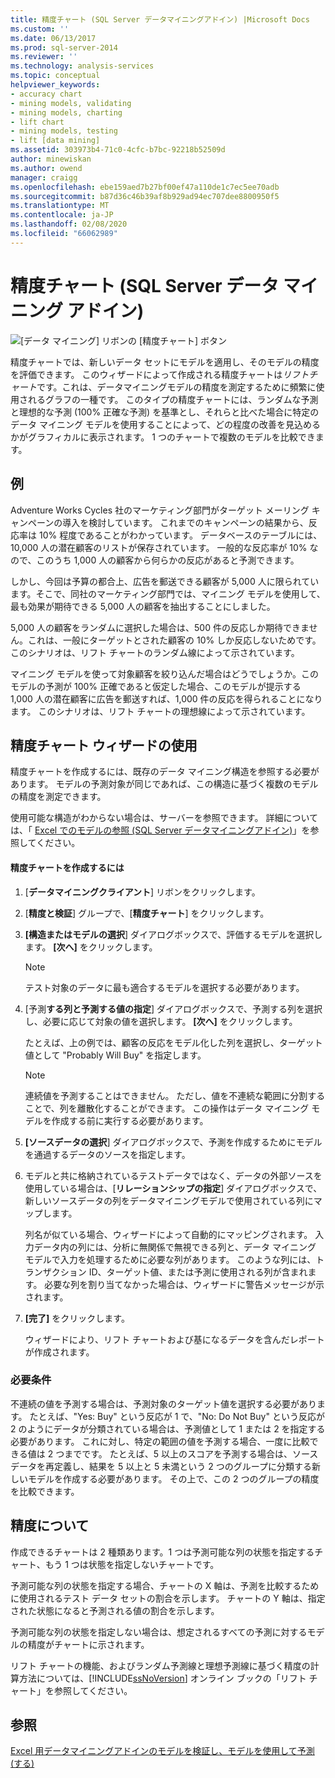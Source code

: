 ```yaml
---
title: 精度チャート (SQL Server データマイニングアドイン) |Microsoft Docs
ms.custom: ''
ms.date: 06/13/2017
ms.prod: sql-server-2014
ms.reviewer: ''
ms.technology: analysis-services
ms.topic: conceptual
helpviewer_keywords:
- accuracy chart
- mining models, validating
- mining models, charting
- lift chart
- mining models, testing
- lift [data mining]
ms.assetid: 303973b4-71c0-4cfc-b7bc-92218b52509d
author: minewiskan
ms.author: owend
manager: craigg
ms.openlocfilehash: ebe159aed7b27bf00ef47a110de1c7ec5ee70adb
ms.sourcegitcommit: b87d36c46b39af8b929ad94ec707dee8800950f5
ms.translationtype: MT
ms.contentlocale: ja-JP
ms.lasthandoff: 02/08/2020
ms.locfileid: "66062989"
---
```

# <a name="accuracy-chart-sql-server-data-mining-add-ins"></a>精度チャート (SQL Server データ マイニング アドイン)
  ![[データ マイニング] リボンの [精度チャート] ボタン](media/dmc-accchart.gif "[データ マイニング] リボンの [精度チャート] ボタン")  
  
 精度チャートでは、新しいデータ セットにモデルを適用し、そのモデルの精度を評価できます。 このウィザードによって作成される精度チャートは*リフトチャート*です。これは、データマイニングモデルの精度を測定するために頻繁に使用されるグラフの一種です。 このタイプの精度チャートには、ランダムな予測と理想的な予測 (100% 正確な予測) を基準とし、それらと比べた場合に特定のデータ マイニング モデルを使用することによって、どの程度の改善を見込めるかがグラフィカルに表示されます。 1 つのチャートで複数のモデルを比較できます。  
  
## <a name="example"></a>例  
 Adventure Works Cycles 社のマーケティング部門がターゲット メーリング キャンペーンの導入を検討しています。 これまでのキャンペーンの結果から、反応率は 10% 程度であることがわかっています。 データベースのテーブルには、10,000 人の潜在顧客のリストが保存されています。 一般的な反応率が 10% なので、このうち 1,000 人の顧客から何らかの反応があると予測できます。  
  
 しかし、今回は予算の都合上、広告を郵送できる顧客が 5,000 人に限られています。そこで、同社のマーケティング部門では、マイニング モデルを使用して、最も効果が期待できる 5,000 人の顧客を抽出することにしました。  
  
 5,000 人の顧客をランダムに選択した場合は、500 件の反応しか期待できません。これは、一般にターゲットとされた顧客の 10% しか反応しないためです。 このシナリオは、リフト チャートのランダム線によって示されています。  
  
 マイニング モデルを使って対象顧客を絞り込んだ場合はどうでしょうか。このモデルの予測が 100% 正確であると仮定した場合、このモデルが提示する 1,000 人の潜在顧客に広告を郵送すれば、1,000 件の反応を得られることになります。 このシナリオは、リフト チャートの理想線によって示されています。  
  
## <a name="using-the-accuracy-chart-wizard"></a>精度チャート ウィザードの使用  
 精度チャートを作成するには、既存のデータ マイニング構造を参照する必要があります。 モデルの予測対象が同じであれば、この構造に基づく複数のモデルの精度を測定できます。  
  
 使用可能な構造がわからない場合は、サーバーを参照できます。 詳細については、「 [Excel でのモデルの参照 &#40;SQL Server データマイニングアドイン&#41;](browsing-models-in-excel-sql-server-data-mining-add-ins.md)」を参照してください。  
  
#### <a name="to-create-an-accuracy-chart"></a>精度チャートを作成するには  
  
1.  [**データマイニングクライアント**] リボンをクリックします。  
  
2.  [**精度と検証**] グループで、[**精度チャート**] をクリックします。  
  
3.  **[構造またはモデルの選択**] ダイアログボックスで、評価するモデルを選択します。 **[次へ]** をクリックします。  
  
    > [!NOTE]  
    >  テスト対象のデータに最も適合するモデルを選択する必要があります。  
  
4.  [予測**する列と予測する値の指定**] ダイアログボックスで、予測する列を選択し、必要に応じて対象の値を選択します。 **[次へ]** をクリックします。  
  
     たとえば、上の例では、顧客の反応をモデル化した列を選択し、ターゲット値として "Probably Will Buy" を指定します。  
  
    > [!NOTE]  
    >  連続値を予測することはできません。 ただし、値を不連続な範囲に分割することで、列を離散化することができます。 この操作はデータ マイニング モデルを作成する前に実行する必要があります。  
  
5.  **[ソースデータの選択**] ダイアログボックスで、予測を作成するためにモデルを通過するデータのソースを指定します。  
  
6.  モデルと共に格納されているテストデータではなく、データの外部ソースを使用している場合は、[**リレーションシップの指定**] ダイアログボックスで、新しいソースデータの列をデータマイニングモデルで使用されている列にマップします。  
  
     列名が似ている場合、ウィザードによって自動的にマッピングされます。 入力データ内の列には、分析に無関係で無視できる列と、データ マイニング モデルで入力を処理するために必要な列があります。 このような列には、トランザクション ID、ターゲット値、または予測に使用される列が含まれます。 必要な列を割り当てなかった場合は、ウィザードに警告メッセージが示されます。  
  
7.  **[完了]** をクリックします。  
  
     ウィザードにより、リフト チャートおよび基になるデータを含んだレポートが作成されます。  
  
### <a name="requirements"></a>必要条件  
 不連続の値を予測する場合は、予測対象のターゲット値を選択する必要があります。 たとえば、"Yes: Buy" という反応が 1 で、"No: Do Not Buy" という反応が 2 のようにデータが分類されている場合は、予測値として 1 または 2 を指定する必要があります。 これに対し、特定の範囲の値を予測する場合、一度に比較できる値は 2 つまでです。 たとえば、5 以上のスコアを予測する場合は、ソース データを再定義し、結果を 5 以上と 5 未満という 2 つのグループに分類する新しいモデルを作成する必要があります。 その上で、この 2 つのグループの精度を比較できます。  
  
## <a name="understanding-accuracy"></a>精度について  
 作成できるチャートは 2 種類あります。1 つは予測可能な列の状態を指定するチャート、もう 1 つは状態を指定しないチャートです。  
  
 予測可能な列の状態を指定する場合、チャートの X 軸は、予測を比較するために使用されるテスト データ セットの割合を示します。 チャートの Y 軸は、指定された状態になると予測される値の割合を示します。  
  
 予測可能な列の状態を指定しない場合は、想定されるすべての予測に対するモデルの精度がチャートに示されます。  
  
 リフト チャートの機能、およびランダム予測線と理想予測線に基づく精度の計算方法については、[!INCLUDE[ssNoVersion](../includes/ssnoversion-md.md)] オンライン ブックの「リフト チャート」を参照してください。  
  
## <a name="see-also"></a>参照  
 [Excel 用データマイニングアドインのモデルを検証し、モデルを使用して予測 &#40;する&#41;](validating-models-and-using-models-for-prediction-data-mining-add-ins-for-excel.md)  
  
  
